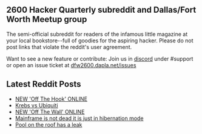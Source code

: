 ## 2600 Hacker Quarterly subreddit and Dallas/Fort Worth Meetup group
The semi-official subreddit for readers of the infamous little magazine at your local bookstore--full of goodies for the aspiring hacker. Please do not post links that violate the reddit's user agreement.

Want to see a new feature or contribute: 
Join us in [discord](https://dfw2600.dapla.net/chat) under #support or open an issue ticket at [dfw2600.dapla.net/issues](https://dfw2600.dapla.net/issues)

## Latest Reddit Posts
<!-- BLOG-POST-LIST:START -->
- [NEW 'Off The Hook' ONLINE](https://2600.com/hook/07-09-2022)
- [Krebs vs Ubiquiti](https://www.reddit.com/r/2600/comments/x7u2d2/krebs_vs_ubiquiti/)
- [NEW 'Off The Wall' ONLINE](https://2600.com/wall/06-09-2022)
- [Mainframe is not dead it is just in hibernation mode](https://www.reddit.com/r/2600/comments/x7bxko/mainframe_is_not_dead_it_is_just_in_hibernation/)
- [Pool on the roof has a leak](https://www.reddit.com/r/2600/comments/wyjmjw/pool_on_the_roof_has_a_leak/)
<!-- BLOG-POST-LIST:END -->
